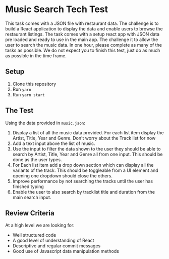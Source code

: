 # Music Search Tech Test

This task comes with a JSON file with restaurant data. The challenge is to build a React application to display the data and enable users to browse the restaurant listings.
The task comes with a setup react app with JSON data pre loaded and ready to use in the main app. The challenge it to allow the user to search the music data.
In one hour, please complete as many of the tasks as possible. We do not expect you to finish this test, just do as much as possible in the time frame.

## Setup
1. Clone this repository
2. Run `yarn`
3. Run `yarn start`

## The Test

Using the data provided in `music.json`:

1. Display a list of all the music data provided. For each list item display the Artist, Title, Year and Genre. Don't worry about the Track list for now
2. Add a text input above the list of music.
3. Use the input to filter the data shown to the user they should be able to search by Artist, Title, Year and Genre all from one input. This should be done as the user types.
4. For Each list item add a drop down section which can display all the variants of the track. This should be toggleable from a UI element and opening one dropdown should close the others.
5. Improve performance by not searching the tracks until the user has finished typing
6. Enable the user to also search by tracklist title and duration from the main search input.

## Review Criteria

At a high level we are looking for:

- Well structured code
- A good level of understanding of React
- Descriptive and regular commit messages
- Good use of Javascript data manipulation methods

